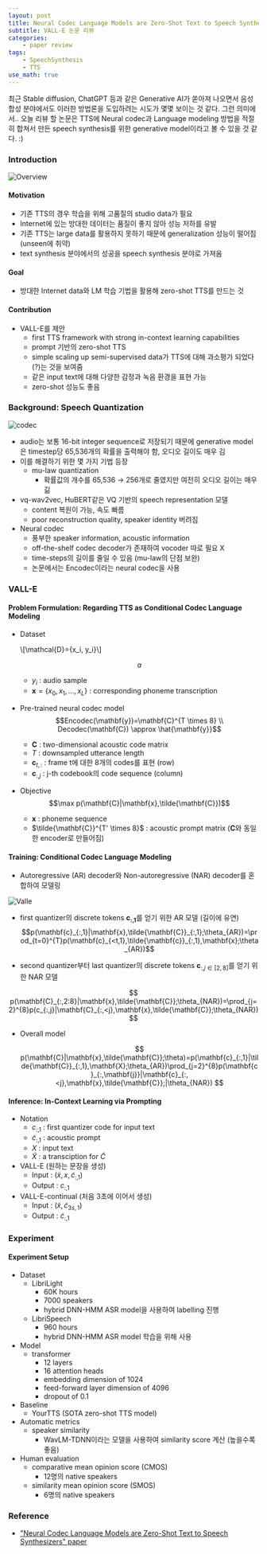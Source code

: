 ```yaml
---
layout: post
title: Neural Codec Language Models are Zero-Shot Text to Speech Synthesizers 논문 리뷰
subtitle: VALL-E 논문 리뷰
categories: 
    - paper review
tags: 
    - SpeechSynthesis
    - TTS
use_math: true
---
```

최근 Stable diffusion, ChatGPT 등과 같은 Generative AI가 쏟아져 나오면서 음성 합성 분야에서도 이러한 방법론을 도입하려는 시도가 몇몇 보이는 것 같다. 그런 의미에서.. 오늘 리뷰 할 논문은 TTS에 Neural codec과 Language modeling 방법을 적절히 합쳐서 만든 speech synthesis를 위한 generative model이라고 볼 수 있을 것 같다. :)

### Introduction
![Overview](/assets/images/posts/2023-05-11-valle/overview.png)
#### Motivation
- 기존 TTS의 경우 학습을 위해 고품질의 studio data가 필요
- Internet에 있는 방대한 데이터는 품질이 좋지 않아 성능 저하를 유발
- 기존 TTS는 large data를 활용하지 못하기 때문에 generalization 성능이 떨어짐 (unseen에 취약)
- text synthesis 분야에서의 성공을 speech synthesis 분야로 가져옴

#### Goal
- 방대한 Internet data와 LM 학습 기법을 활용해 zero-shot TTS를 만드는 것

#### Contribution
- VALL-E를 제안
    - first TTS framework with strong in-context learning capabilities
    - prompt 기반의 zero-shot TTS
    - simple scaling up semi-supervised data가 TTS에 대해 과소평가 되었다(?)는 것을 보여줌
    - 같은 input text에 대해 다양한 감정과 녹음 환경을 표현 가능
    - zero-shot 성능도 좋음

### Background: Speech Quantization
![codec](/assets/images/posts/2023-05-11-valle/encodec.png)
- audio는 보통 16-bit integer sequence로 저장되기 때문에 generative model은 timestep당 65,536개의 확률을 출력해야 함, 오디오 길이도 매우 김
- 이를 해결하기 위한 몇 가지 기법 등장
    - mu-law quantization
        - 확률값의 개수를 65,536 → 256개로 줄였지만 여전히 오디오 길이는 매우 긺
- vq-wav2vec, HuBERT같은 VQ 기반의 speech representation 모델
    - content 복원이 가능, 속도 빠름
    - poor reconstruction quality, speaker identity 버려짐
- Neural codec
    - 풍부한 speaker information, acoustic information
    - off-the-shelf codec decoder가 존재하여 vocoder 따로 필요 X
    - time-steps의 길이를 줄일 수 있음 (mu-law의 단점 보완)
    - 논문에서는 Encodec이라는 neural codec을 사용

### VALL-E
#### Problem Formulation: Regarding TTS as Conditional Codec Language Modeling
- Dataset

    \\[\mathcal{D}=\{x_i, y_i\}\\]

    $$ a $$

    - $y_i$ : audio sample
    - $\mathbf{x}=\{x_0,x_1,\ldots,x_L\}$ : corresponding phoneme transcription
- Pre-trained neural codec model
    $$Encodec(\mathbf{y})=\mathbf{C}^{T \times 8} \\
    Decodec(\mathbf{C}) \approx \hat{\mathbf{y}}$$
    - $\mathbf{C}$ : two-dimensional acoustic code matrix
    - $T$ : downsampled utterance length
    - $\mathbf{c}_{t,:}$ : frame t에 대한 8개의 codes를 표현 (row)
    - $\mathbf{c}_{:,j}$ : j-th codebook의 code sequence (column)
- Objective
    $$\max p(\mathbf{C}|\mathbf{x},\tilde{\mathbf{C}})$$
    
    - $\mathbf{x}$ : phoneme sequence
    - $\tilde{\mathbf{C}}^{T' \times 8}$ : acoustic prompt matrix ($\mathbf{C}$와 동일한 encoder로 만들어짐)

#### Training: Conditional Codec Language Modeling
- Autoregressive (AR) decoder와 Non-autoregressive (NAR) decoder를 혼합하여 모델링

![Valle](/assets/images/posts/2023-05-11-valle/valle.png)

- first quantizer의 discrete tokens $\mathbf{c_{:,1}}$를 얻기 위한 AR 모델 (길이에 유연)
$$p(\mathbf{c}_{:,1}|\mathbf{x},\tilde{\mathbf{C}}_{:,1};\theta_{AR})=\prod_{t=0}^{T}p(\mathbf{c}_{<t,1},\tilde{\mathbf{c}}_{:,1},\mathbf{x};\theta_{AR})$$

- second quantizer부터 last quantizer의 discrete tokens $\mathbf{c}_{:,j\in[2,8]}$를 얻기 위한 NAR 모델

$$
p(\mathbf{C}_{:,2:8}|\mathbf{x},\tilde{\mathbf{C}};\theta_{NAR})=\prod_{j=2}^{8}p(c_{:,j}|\mathbf{C}_{:,<j},\mathbf{x},\tilde{\mathbf{C}};\theta_{NAR})
$$

- Overall model
    
    $$
    p(\mathbf{C}|\mathbf{x},\tilde{\mathbf{C}};\theta)=p(\mathbf{c}_{:,1}|\tilde{\mathbf{C}}_{:,1},\mathbf{X};\theta_{AR})\prod_{j=2}^{8}p(\mathbf{c}_{:,\mathbf{j}}|\mathbf{c}_{:,<j},\mathbf{x},\tilde{\mathbf{C}};|\theta_{NAR})
    $$
    

#### Inference: In-Context Learning via Prompting

- Notation
    - $c_{:, 1}$ : first quantizer code for input text
    - $\tilde{c}_{:, 1}$ : acoustic prompt
    - $X$ : input text
    - $\tilde{X}$ : a transciption for $\tilde{C}$
- VALL-E (원하는 문장을 생성)
    - Input : $(\tilde{x}, x, \tilde{c}_{:,1})$
    - Output : $c_{:, 1}$
- VALL-E-continual (처음 3초에 이어서 생성)
    - Input : $(\tilde{x}, \tilde{c}_{3s, 1})$
    - Output : $\tilde{c}_{:, 1}$

### Experiment
#### Experiment Setup
- Dataset
    - LibriLight
        - 60K hours
        - 7000 speakers
        - hybrid DNN-HMM ASR model을 사용하여 labelling 진행
    - LibriSpeech
        - 960 hours
        - hybrid DNN-HMM ASR model 학습을 위해 사용
- Model
    - transformer
        - 12 layers
        - 16 attention heads
        - embedding dimension of 1024
        - feed-forward layer dimension of 4096
        - dropout of 0.1
- Baseline
    - YourTTS (SOTA zero-shot TTS model)
- Automatic metrics
    - speaker similarity
        - WavLM-TDNN이라는 모델을 사용하여 similarity score 계산 (높을수록 좋음)
- Human evaluation
    - comparative mean opinion score (CMOS)
        - 12명의 native speakers
    - similarity mean opinion score (SMOS)
        - 6명의 native speakers

### Reference
* ["Neural Codec Language Models are Zero-Shot Text to Speech Synthesizers" paper](https://arxiv.org/pdf/2301.02111)